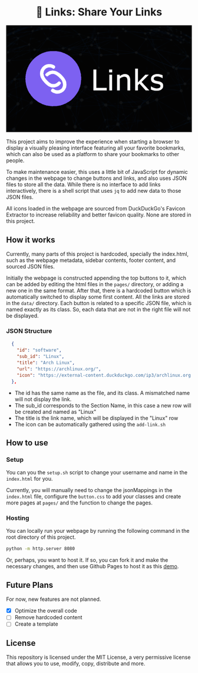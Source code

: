 <div align="center">
  <h1>🔗 Links: Share Your Links
  </h1>
  <img src="./assets/links_thumbnail.png">
</div>

This project aims to improve the experience when starting a browser to display a visually pleasing interface featuring all your favorite bookmarks, which can also be used as a platform to share your bookmarks to other people.

To make maintenance easier, this uses a little bit of JavaScript for dynamic changes in the webpage to change buttons and links, and also uses JSON files to store all the data. While there is no interface to add links interactively, there is a shell script that uses `jq` to add new data to those JSON files.

All icons loaded in the webpage are sourced from DuckDuckGo's Favicon Extractor to increase reliability and better favicon quality. None are stored in this project.

## How it works

Currently, many parts of this project is hardcoded, specially the index.html, such as the webpage metadata, sidebar contents, footer content, and sourced JSON files.

Initially the webpage is constructed appending the top buttons to it, which can be added by editing the html files in the `pages/` directory, or adding a new one in the same format. After that, there is a hardcoded button which is automatically switched to display some first content. All the links are stored in the `data/` directory. Each button is related to a specific JSON file, which is named exactly as its class. So, each data that are not in the right file will not be displayed.

### JSON Structure

```json
  {
    "id": "software",
    "sub_id": "Linux",
    "title": "Arch Linux",
    "url": "https://archlinux.org/",
    "icon": "https://external-content.duckduckgo.com/ip3/archlinux.org.ico"
  },
```

- The id has the same name as the file, and its class. A mismatched name will not display the link.
- The sub_id corresponds to the Section Name, in this case a new row will be created and named as "Linux"
- The title is the link name, which will be displayed in the "Linux" row
- The icon can be automatically gathered using the `add-link.sh`

## How to use

### Setup

You can you the `setup.sh` script to change your username and name in the `index.html` for you.

Currently, you will manually need to change the jsonMappings in the `index.html` file, configure the `button.css` to add your classes and create more pages at `pages/` and the function to change the pages.

### Hosting

You can locally run your webpage by running the following command in the root directory of this project.

```bash
python -m http.server 8080
```

Or, perhaps, you want to host it. If so, you can fork it and make the necessary changes, and then use Github Pages to host it as this [demo](https://janpstrunn.github.io/links/).

## Future Plans

For now, new features are not planned.

- [x] Optimize the overall code
- [ ] Remove hardcoded content
- [ ] Create a template

## License

This repository is licensed under the MIT License, a very permissive license that allows you to use, modify, copy, distribute and more.
